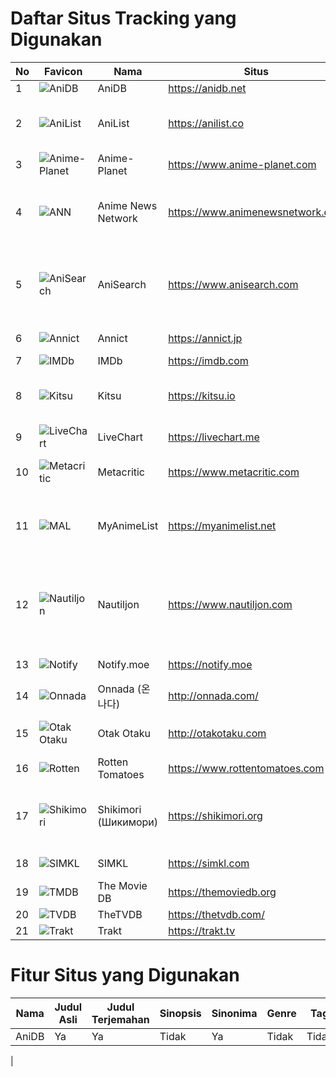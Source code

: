# Daftar Situs Tracking yang Digunakan

| No | Favicon | Nama | Situs | Kategori | Bahasa |
|----|---------|------|-------|----------|--------|
| 1 | ![AniDB](https://www.google.com/s2/favicons?domain=anidb.net) | AniDB | https://anidb.net | Anime | Inggris |
| 2 | ![AniList](https://www.google.com/s2/favicons?domain=anilist.co) | AniList | https://anilist.co | Anime, Manga, Light Novel | Inggris  |
| 3 | ![Anime-Planet](https://www.google.com/s2/favicons?domain=www.anime-planet.com) | Anime-Planet | https://www.anime-planet.com | Anime, Manga | Inggris |
| 4 | ![ANN](https://www.google.com/s2/favicons?domain=www.animenewsnetwork.com) | Anime News Network | https://www.animenewsnetwork.com | Berita, Anime, Manga, Light Novel | Inggris |
| 5 | ![AniSearch](https://www.google.com/s2/favicons?domain=www.anisearch.com) | AniSearch | https://www.anisearch.com | Anime, Manga, Light Novel, Live Action | Jerman, Inggris |
| 6 | ![Annict](https://www.google.com/s2/favicons?domain=annict.jp) | Annict | https://annict.jp | Anime | Jepang, Inggris |
| 7 | ![IMDb](https://www.google.com/s2/favicons?domain=imdb.com) | IMDb | https://imdb.com | Film, TV | Inggris |
| 8 | ![Kitsu](https://www.google.com/s2/favicons?domain=kitsu.io) | Kitsu | https://kitsu.io | Anime, Manga, Light Novel | Inggris |
| 9 | ![LiveChart](https://www.google.com/s2/favicons?domain=livechart.me) | LiveChart | https://livechart.me | Anime | Inggris |
| 10 | ![Metacritic](https://www.google.com/s2/favicons?domain=www.metacritic.com) | Metacritic | https://www.metacritic.com | Film, TV, Musik, Game | Inggris |
| 11 | ![MAL](https://www.google.com/s2/favicons?domain=myanimelist.net) | MyAnimeList | https://myanimelist.net | Berita, Anime, Manga, Light Novel | Inggris |
| 12 | ![Nautiljon](https://www.google.com/s2/favicons?domain=www.nautiljon.com) | Nautiljon | https://www.nautiljon.com | Berita, Anime, Manga, Light Novel, Musik, TV, Film | Perancis |
| 13 | ![Notify](https://www.google.com/s2/favicons?domain=notify.moe) | Notify.moe | https://notify.moe | Anime, Musik | Inggris |
| 14 | ![Onnada](https://www.google.com/s2/favicons?domain=onnada.com) | Onnada (온나다) | http://onnada.com/ | Berita, Anime | Korea |
| 15 | ![Otak Otaku](https://www.google.com/s2/favicons?domain=otakotaku.com) | Otak Otaku | http://otakotaku.com | Berita, Anime, Musik | Indonesia |
| 16 | ![Rotten](https://www.google.com/s2/favicons?domain=www.rottentomatoes.com) | Rotten Tomatoes | https://www.rottentomatoes.com | Film, TV | Inggris |
| 17 | ![Shikimori](https://www.google.com/s2/favicons?domain=shikimori.org) | Shikimori (Шикимори) | https://shikimori.org | Berita, Anime, Manga, Light Novel | Rusia, Inggris |
| 18 | ![SIMKL](https://www.google.com/s2/favicons?domain=simkl.com) | SIMKL | https://simkl.com | Film, TV, Anime | Inggris |
| 19 | ![TMDB](https://www.google.com/s2/favicons?domain=themoviedb.org) | The Movie DB | https://themoviedb.org | Film, TV | Inggris |
| 20 | ![TVDB](https://www.google.com/s2/favicons?domain=thetvdb.com) | TheTVDB | https://thetvdb.com/ | TV, Film |
| 21 | ![Trakt](https://www.google.com/s2/favicons?domain=trakt.tv) | Trakt | https://trakt.tv | TV, Film | Inggris | 22 | ![TVTime](https://www.google.com/s2/favicons?domain=www.tvtime.com) | TVTime | https://www.tvtime.com | TV, Film | Inggris |

# Fitur Situs yang Digunakan
| Nama | Judul Asli | Judul Terjemahan | Sinopsis | Sinonima | Genre | Tag | Informasi Delay | Informasi Lainnya |
|------|------------|------------------|----------|----------|------|-----|-----------------|-------------------|
| AniDB | Ya | Ya | Tidak | Ya | Tidak | Tidak | Tidak | Ya |
| 